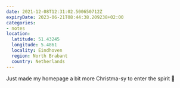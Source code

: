 ```yaml
---
date: 2021-12-08T12:31:02.500650712Z
expiryDate: 2023-06-21T08:44:38.209238+02:00
categories:
- notes
location:
  latitude: 51.43245
  longitude: 5.4861
  locality: Eindhoven
  region: North Brabant
  country: Netherlands
---
```


Just made my homepage a bit more Christma-sy to enter the spirit 🎄
